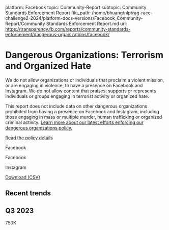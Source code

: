 platform: Facebook
topic: Community-Report
subtopic: Community Standards Enforcement Report
file_path: /home/bhuang/nlp/rag-race-challenge2-2024/platform-docs-versions/Facebook_Community-Report/Community Standards Enforcement Report.md
url: https://transparency.fb.com/reports/community-standards-enforcement/dangerous-organizations/facebook/

# Dangerous Organizations: Terrorism and Organized Hate

We do not allow organizations or individuals that proclaim a violent mission, or are engaging in violence, to have a presence on Facebook and Instagram. We do not allow content that praises, supports or represents individuals or groups engaging in terrorist activity or organized hate.

This report does not include data on other dangerous organizations prohibited from having a presence on Facebook and Instagram, including those engaging in mass or multiple murder, human trafficking or organized criminal activity. [Learn more about our latest efforts enforcing our dangerous organizations policy.](https://about.fb.com/news/2020/05/combating-hate-and-dangerous-organizations)

[Read the policy details](https://transparency.fb.com/policies/community-standards/dangerous-individuals-organizations)

Facebook

Facebook

Instagram

[Download (CSV)](https://transparency.fb.com/sr/community-standards/)

## Recent trends

## Q3 2023

750K
